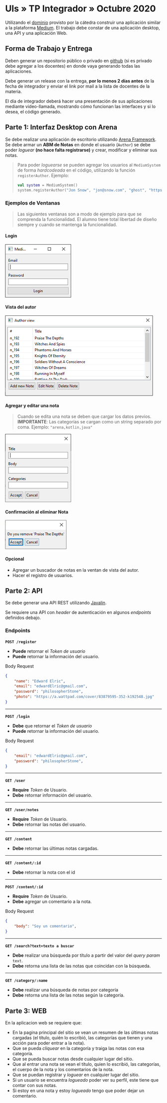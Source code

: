 # UIs » TP Integrador » Octubre 2020

Utilizando el [dominio](https://github.com/unq-ui/2020s1.i1-medium)
provisto por la cátedra construir una aplicación similar a la plataforma
[Medium](https://medium.com/). El trabajo debe constar de una aplicación
desktop, una API y una aplicación Web.

## Forma de Trabajo y Entrega

Deben generar un repositorio público o privado en [github](https://github.com)
(si es privado debe agregar a los docentes) en donde vaya generando todas las
aplicaciones.

Debe generar un release con la entrega, **por lo menos 2 días antes** de la fecha de integrador
y enviar el link por mail a la lista de docentes de la materia.

El día de integrador deberá hacer una presentación de sus aplicaciones mediante video-llamada,
mostrando cómo funcionan las interfaces y si lo desea, el código generado.

## Parte 1: Interfaz Desktop con Arena

Se debe realizar una aplicación de escritorio utilizando
[Arena Framework](http://arena.uqbar-project.org/).
Se debe armar un **ABM de Notas** en donde el usuario (`Author`) se debe poder
_loguear_ **(no hace falta registrarse)** y crear, modificar y eliminar sus notas.

> Para poder _loguearse_ se pueden agregar los usuarios al `MediumSystem`
> de forma _hardcodeada_ en el código, utilizando la función `registerAuthor`.
> Ejemplo:
>
> ```kotlin
> val system = MediumSystem()
> system.registerAuthor("Jon Snow", "jon@snow.com", "ghost", "https://bit.ly/3496Vje")
> ```

### Ejemplos de Ventanas

> Las siguientes ventanas son a modo de ejemplo para que se comprenda la funcionalidad.
> El alumno tiene total libertad de diseño siempre y cuando se mantenga la funcionalidad.

#### Login

![Login](img/i1.login.png)

#### Vista del autor

![Author List](img/i1.author.png)

#### Agregar y editar una nota

> Cuando se edita una nota se deben que cargar los datos previos.
> **IMPORTANTE**: Las categorías se cargan como un string separado por coma. Ejemplo: `"arena,kotlin,java"`

![Agregar o editar nota](img/i1.addOrEdit.png)

#### Confirmación al eliminar Nota

![Eliminar nota Confirmación](img/i1.delete.png)

#### Opcional

* Agregar un buscador de notas en la ventan de vista del autor.
* Hacer el registro de usuarios.

## Parte 2: API

Se debe generar una API REST utilizando [Javalin](https://javalin.io/).

Se requiere una API con _header_ de autenticación en algunos _endpoints_ definidos debajo.

### Endpoints

**`POST /register`**

* **Puede** retornar el _Token de usuario_
* **Puede** retornar la información del usuario.

Body Request

```json
{
    "name": "Edward Elric",
    "email": "edwardElric@gmail.com",
    "password": "philosopherStone",
    "photo": "https://a.wattpad.com/cover/83879595-352-k192548.jpg"
}
```

---

**`POST /login`**

* **Debe** que retornar el _Token de usuario_
* **Puede** retornar la información del usuario.

Body Request

```json
{
    "email": "edwardElric@gmail.com",
    "password": "philosopherStone",
}
```

---

**`GET /user`**

* **Require** _Token_ de Usuario.
* **Debe** retornar información del usuario.

---

**`GET /user/notes`**

* **Require** _Token_ de Usuario.
* **Debe** retornar las notas del usuario.

---

**`GET /content`**

* **Debe** retornar las últimas notas cargadas.

---

**`GET /content/:id`**

* **Debe** retornar la nota con el id

---

**`POST /content/:id`**

* **Require** _Token_ de Usuario.
* **Debe** agregar un comentario a la nota.

Body Request

```json
{
    "body": "Soy un comentario",
}
```

---

**`GET /search?text=texto a buscar`**

* **Debe** realizar una búsqueda por título a partir del valor del _query param_ `text`.
* **Debe** retorna una lista de las notas que coincidan con la búsqueda.

---

**`GET /category/:name`**

* **Debe** realizar una búsqueda de notas por categoría
* **Debe** retorna una lista de las notas según la categoría.

## Parte 3: WEB

En la aplicacion web se requiere que:

* En la pagina principal del sitio se vean un resumen de las últimas notas cargadas
  (el título, quién lo escribió, las categorías que tienen y una acción para poder entrar a la nota).
* Que se pueda _cliquear_ en la categoría y traiga las notas con esa categoría.
* Que se pueda buscar notas desde cualquier lugar del sitio.
* Que al entrar una nota se vean el título, quien lo escribió, las categorías,
  el cuerpo de la nota y los comentarios de la nota.
* Que se puedan registrar y _loguear_ en cualquier lugar del sitio.
* Si un usuario se encuentra _logueado_ poder ver su perfil, este tiene que contar con sus notas.
* Si estoy en una nota y estoy _logueado_ tengo que poder dejar un comentario.
